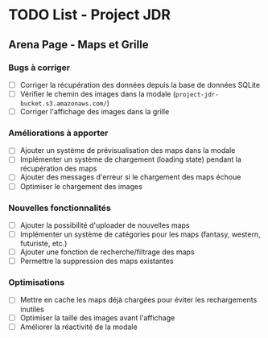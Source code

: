 # TODO List - Project JDR

## Arena Page - Maps et Grille

### Bugs à corriger
- [ ] Corriger la récupération des données depuis la base de données SQLite
- [ ] Vérifier le chemin des images dans la modale (`project-jdr-bucket.s3.amazonaws.com/`)
- [ ] Corriger l'affichage des images dans la grille

### Améliorations à apporter
- [ ] Ajouter un système de prévisualisation des maps dans la modale
- [ ] Implémenter un système de chargement (loading state) pendant la récupération des maps
- [ ] Ajouter des messages d'erreur si le chargement des maps échoue
- [ ] Optimiser le chargement des images

### Nouvelles fonctionnalités
- [ ] Ajouter la possibilité d'uploader de nouvelles maps
- [ ] Implémenter un système de catégories pour les maps (fantasy, western, futuriste, etc.)
- [ ] Ajouter une fonction de recherche/filtrage des maps
- [ ] Permettre la suppression des maps existantes

### Optimisations
- [ ] Mettre en cache les maps déjà chargées pour éviter les rechargements inutiles
- [ ] Optimiser la taille des images avant l'affichage
- [ ] Améliorer la réactivité de la modale
